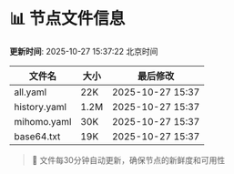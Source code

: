 # 📊 节点文件信息

**更新时间**: 2025-10-27 15:37:22 北京时间

| 文件名 | 大小 | 最后修改 |
|--------|------|----------|
| all.yaml | 22K | 2025-10-27 15:37 |
| history.yaml | 1.2M | 2025-10-27 15:37 |
| mihomo.yaml | 30K | 2025-10-27 15:37 |
| base64.txt | 19K | 2025-10-27 15:37 |

> 🔄 文件每30分钟自动更新，确保节点的新鲜度和可用性
